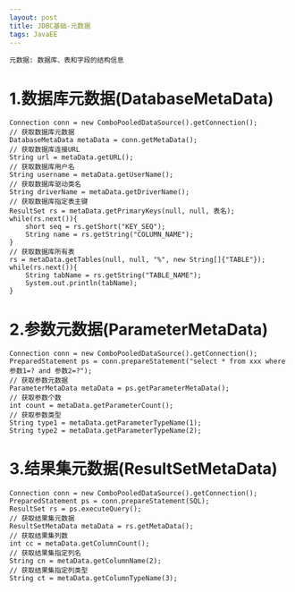 ```yaml
---
layout: post
title: JDBC基础-元数据
tags: JavaEE
---
```

	元数据: 数据库、表和字段的结构信息

# 1.数据库元数据(DatabaseMetaData)
	Connection conn = new ComboPooledDataSource().getConnection();
	// 获取数据库元数据
	DatabaseMetaData metaData = conn.getMetaData();
	// 获取数据库连接URL
	String url = metaData.getURL();
	// 获取数据库用户名
	String username = metaData.getUserName();
	// 获取数据库驱动类名
	String driverName = metaData.getDriverName();	
	// 获取数据库指定表主键
	ResultSet rs = metaData.getPrimaryKeys(null, null, 表名);
	while(rs.next()){
		short seq = rs.getShort("KEY_SEQ");
		String name = rs.getString("COLUMN_NAME");		
	}
	// 获取数据库所有表
	rs = metaData.getTables(null, null, "%", new String[]{"TABLE"});
	while(rs.next()){
		String tabName = rs.getString("TABLE_NAME");
		System.out.println(tabName);
	}

# 2.参数元数据(ParameterMetaData)
	Connection conn = new ComboPooledDataSource().getConnection();
	PreparedStatement ps = conn.prepareStatement("select * from xxx where 参数1=? and 参数2=?");
	// 获取参数元数据
	ParameterMetaData metaData = ps.getParameterMetaData();
	// 获取参数个数
	int count = metaData.getParameterCount();
	// 获取参数类型
	String type1 = metaData.getParameterTypeName(1);
	String type2 = metaData.getParameterTypeName(2);

# 3.结果集元数据(ResultSetMetaData)
	Connection conn = new ComboPooledDataSource().getConnection();
	PreparedStatement ps = conn.prepareStatement(SQL);
	ResultSet rs = ps.executeQuery();
	// 获取结果集元数据
	ResultSetMetaData metaData = rs.getMetaData();
	// 获取结果集列数
	int cc = metaData.getColumnCount();
	// 获取结果集指定列名
	String cn = metaData.getColumnName(2);
	// 获取结果集指定列类型
	String ct = metaData.getColumnTypeName(3);